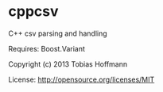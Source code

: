 cppcsv
======

C++ csv parsing and handling

Requires: Boost.Variant

Copyright (c) 2013 Tobias Hoffmann

License: http://opensource.org/licenses/MIT
